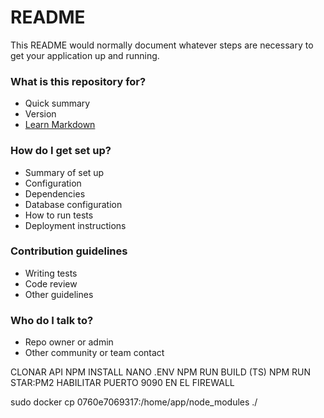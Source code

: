 # README #

This README would normally document whatever steps are necessary to get your application up and running.

### What is this repository for? ###

* Quick summary
* Version
* [Learn Markdown](https://bitbucket.org/tutorials/markdowndemo)

### How do I get set up? ###

* Summary of set up
* Configuration
* Dependencies
* Database configuration
* How to run tests
* Deployment instructions

### Contribution guidelines ###

* Writing tests
* Code review
* Other guidelines

### Who do I talk to? ###

* Repo owner or admin
* Other community or team contact


CLONAR API
NPM INSTALL
NANO .ENV
NPM RUN BUILD (TS)
NPM RUN STAR:PM2
HABILITAR PUERTO 9090 EN EL FIREWALL

sudo docker cp 0760e7069317:/home/app/node_modules ./